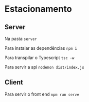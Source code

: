 # Estacionamento
## Server
Na pasta `server`

Para instalar as dependências `npm i`

Para transpilar o Typescript `tsc -w`

Para servir a api `nodemon dist/index.js`

## Client

Para servir o front end `npm run serve`